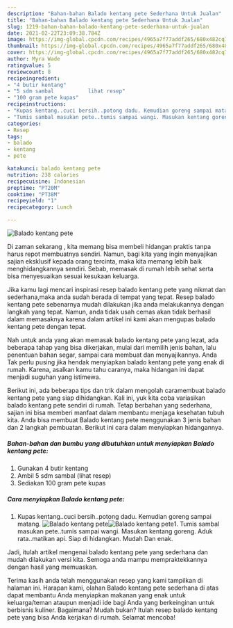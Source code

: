 ```yaml
---
description: "Bahan-bahan Balado kentang pete Sederhana Untuk Jualan"
title: "Bahan-bahan Balado kentang pete Sederhana Untuk Jualan"
slug: 1219-bahan-bahan-balado-kentang-pete-sederhana-untuk-jualan
date: 2021-02-22T23:09:38.784Z
image: https://img-global.cpcdn.com/recipes/4965a7f77addf265/680x482cq70/balado-kentang-pete-foto-resep-utama.jpg
thumbnail: https://img-global.cpcdn.com/recipes/4965a7f77addf265/680x482cq70/balado-kentang-pete-foto-resep-utama.jpg
cover: https://img-global.cpcdn.com/recipes/4965a7f77addf265/680x482cq70/balado-kentang-pete-foto-resep-utama.jpg
author: Myra Wade
ratingvalue: 5
reviewcount: 8
recipeingredient:
- "4 butir kentang"
- "5 sdm sambal           lihat resep"
- "100 gram pete kupas"
recipeinstructions:
- "Kupas kentang..cuci bersih..potong dadu. Kemudian goreng sampai matang."
- "Tumis sambal masukan pete..tumis sampai wangi. Masukan kentang goreng. Aduk rata..matikan api. Siap di hidangkan. Mudah Dan enak."
categories:
- Resep
tags:
- balado
- kentang
- pete

katakunci: balado kentang pete 
nutrition: 238 calories
recipecuisine: Indonesian
preptime: "PT20M"
cooktime: "PT38M"
recipeyield: "1"
recipecategory: Lunch

---
```



![Balado kentang pete](https://img-global.cpcdn.com/recipes/4965a7f77addf265/680x482cq70/balado-kentang-pete-foto-resep-utama.jpg)

Di zaman  sekarang , kita memang bisa membeli hidangan praktis tanpa harus repot membuatnya sendiri. Namun, bagi kita yang ingin menyajikan sajian eksklusif kepada orang tercinta, maka kita memang lebih baik menghidangkannya sendiri. Sebab, memasak di rumah lebih sehat serta bisa menyesuaikan sesuai kesukaan keluarga.

Jika kamu lagi mencari inspirasi resep balado kentang pete yang nikmat dan sederhana,maka anda sudah berada di tempat yang tepat. Resep balado kentang pete  sebenarnya mudah dilakukan jika anda melakukannya dengan langkah yang tepat. Namun, anda tidak usah cemas akan tidak berhasil dalam memasaknya 
karena dalam artikel ini kami akan mengupas balado kentang pete dengan tepat.  



Nah untuk anda yang akan memasak balado kentang pete yang lezat, ada beberapa tahap yang bisa dikerjakan, mulai dari memilih jenis bahan, lalu penentuan bahan segar, sampai cara membuat dan menyajikannya. Anda Tak perlu pusing jika hendak menyiapkan balado kentang pete yang enak di rumah. Karena, asalkan kamu  tahu caranya, maka hidangan ini dapat menjadi suguhan yang istimewa.

Berikut ini, ada beberapa tips dan trik dalam mengolah caramembuat balado kentang pete yang siap dihidangkan. Kali ini, yuk kita coba variasikan balado kentang pete sendiri di rumah. Tetap berbahan yang sederhana, sajian ini bisa memberi manfaat dalam membantu menjaga kesehatan tubuh kita. Anda bisa membuat Balado kentang pete menggunakan 3 jenis bahan dan 2 langkah pembuatan. Berikut ini cara dalam menyiapkan hidangannya.

<!--inarticleads1-->

##### Bahan-bahan dan bumbu yang dibutuhkan untuk menyiapkan Balado kentang pete:

1. Gunakan 4 butir kentang
1. Ambil 5 sdm sambal           (lihat resep)
1. Sediakan 100 gram pete kupas




<!--inarticleads2-->

##### Cara menyiapkan Balado kentang pete:

1. Kupas kentang..cuci bersih..potong dadu. Kemudian goreng sampai matang.
<img src="https://img-global.cpcdn.com/steps/217c0ccb210ae24e/160x128cq70/balado-kentang-pete-langkah-memasak-1-foto.jpg" alt="Balado kentang pete"><img src="https://img-global.cpcdn.com/steps/c39ac3432e2527f6/160x128cq70/balado-kentang-pete-langkah-memasak-1-foto.jpg" alt="Balado kentang pete">1. Tumis sambal masukan pete..tumis sampai wangi. Masukan kentang goreng. Aduk rata..matikan api. Siap di hidangkan. Mudah Dan enak.




Jadi, itulah artikel mengenai  balado kentang pete  yang sederhana dan mudah dilakukan versi kita. Semoga anda mampu mempraktekkannya dengan hasil yang memuaskan. 

Terima kasih anda telah menggunakan resep yang kami tampilkan di halaman ini. Harapan kami, olahan  Balado kentang pete sederhana di atas dapat membantu Anda menyiapkan makanan yang enak untuk keluarga/teman ataupun menjadi ide bagi Anda yang berkeinginan untuk berbisnis kuliner. Bagaimana? Mudah bukan? Itulah resep balado kentang pete yang bisa Anda kerjakan di rumah. Selamat mencoba!


